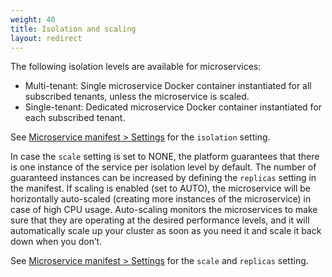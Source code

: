 ```yaml
---
weight: 40
title: Isolation and scaling
layout: redirect
---
```


The following isolation levels are available for microservices:

* Multi-tenant: Single microservice Docker container instantiated for all subscribed tenants, unless the microservice is scaled.
* Single-tenant: Dedicated microservice Docker container instantiated for each subscribed tenant.

See [Microservice manifest > Settings](#settings) for the `isolation` setting.

In case the `scale` setting is set to NONE, the platform guarantees that there is one instance of the service per isolation level by default. The number of guaranteed instances can be increased by defining the `replicas` setting in the manifest. If scaling is enabled (set to AUTO), the microservice will be horizontally auto-scaled (creating more instances of the microservice) in case of high CPU usage.
Auto-scaling monitors the microservices to make sure that they are operating at the desired performance levels, and it will automatically scale up your cluster as soon as you need it and scale it back down when you don’t.

See [Microservice manifest > Settings](#settings) for the `scale` and `replicas` setting.
